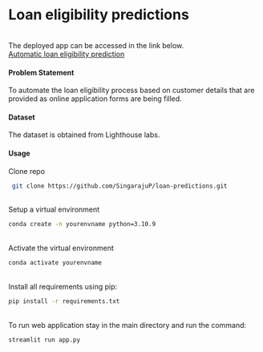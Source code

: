 # Loan eligibility predictions
<br />The deployed app can be accessed in the link below.
<br />[Automatic loan eligibility prediction](https://singarajup-loan-predictions-app-cgiq8u.streamlit.app/)
#### Problem Statement
To automate the loan eligibility process based on customer details that are provided as online application forms are being filled. 

#### Dataset
The dataset is obtained from Lighthouse labs.

#### Usage
Clone repo 
```bash
 git clone https://github.com/SingarajuP/loan-predictions.git
```
<br />Setup a virtual environment
```bash
conda create -n yourenvname python=3.10.9
```
<br />Activate the virtual environment

```bash
conda activate yourenvname
```
<br />Install all requirements using pip:
```bash
pip install -r requirements.txt
```
<br />To run web application stay in the main directory and run the command:
```bash
streamlit run app.py
```
